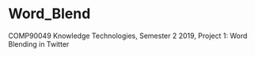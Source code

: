 # Word_Blend
COMP90049 Knowledge Technologies, Semester 2 2019, Project 1: Word Blending in Twitter
